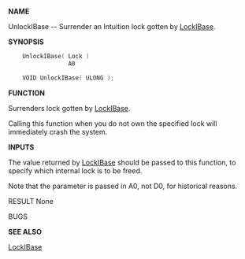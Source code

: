 
**NAME**

UnlockIBase -- Surrender an Intuition lock gotten by [LockIBase](LockIBase).

**SYNOPSIS**

```c
    UnlockIBase( Lock )
                 A0

    VOID UnlockIBase( ULONG );

```
**FUNCTION**


Surrenders lock gotten by [LockIBase](LockIBase).

Calling this function when you do not own the specified lock will
immediately crash the system.

**INPUTS**

The value returned by [LockIBase](LockIBase) should be passed to this function,
to specify which internal lock is to be freed.

Note that the parameter is passed in A0, not D0, for historical
reasons.

RESULT
None

BUGS

**SEE ALSO**

[LockIBase](LockIBase)
